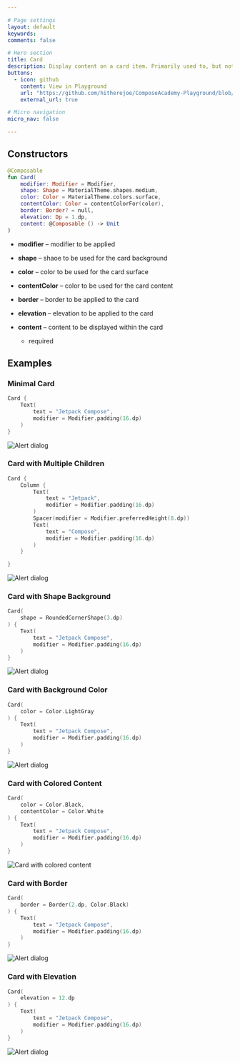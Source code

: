 ```yaml
---

# Page settings
layout: default
keywords:
comments: false

# Hero section
title: Card
description: Display content on a card item. Primarily used to, but not contrained to, contain individual content of item collections. 
buttons:
  - icon: github
    content: View in Playground
    url: "https://github.com/hitherejoe/ComposeAcademy-Playground/blob/master/app/src/main/java/co/joebirch/composeplayground/material/card.kt"
    external_url: true

# Micro navigation
micro_nav: false

---
```


## Constructors

```kotlin
@Composable
fun Card(
    modifier: Modifier = Modifier,
    shape: Shape = MaterialTheme.shapes.medium,
    color: Color = MaterialTheme.colors.surface,
    contentColor: Color = contentColorFor(color),
    border: Border? = null,
    elevation: Dp = 1.dp,
    content: @Composable () -> Unit
)
```

* **modifier** – modifier to be applied

* **shape** – shaoe to be used for the card background

* **color** – color to be used for the card surface

* **contentColor** – color to be used for the card content

* **border** – border to be applied to the card

* **elevation** – elevation to be applied to the card

* **content** – content to be displayed within the card
  * required


## Examples

### Minimal Card
  
```kotlin
Card {
    Text(
        text = "Jetpack Compose",
        modifier = Modifier.padding(16.dp)
    )
}
```

![Alert dialog](/academy/material/media/card.png)

### Card with Multiple Children
  
```kotlin
Card {
    Column {
        Text(
            text = "Jetpack",
            modifier = Modifier.padding(16.dp)
        )
        Spacer(modifier = Modifier.preferredHeight(8.dp))
        Text(
            text = "Compose",
            modifier = Modifier.padding(16.dp)
        )
    }

}
```

![Alert dialog](/academy/material/media/card_children.png)

### Card with Shape Background
  
```kotlin
Card(
    shape = RoundedCornerShape(3.dp)
) {
    Text(
        text = "Jetpack Compose",
        modifier = Modifier.padding(16.dp)
    )
}
```

![Alert dialog](/academy/material/media/card_shape.png)

### Card with Background Color
  
```kotlin
Card(
    color = Color.LightGray
) {
    Text(
        text = "Jetpack Compose",
        modifier = Modifier.padding(16.dp)
    )
}
```

![Alert dialog](/academy/material/media/card_background.png)

### Card with Colored Content
  
```kotlin
Card(
    color = Color.Black,
    contentColor = Color.White
) {
    Text(
        text = "Jetpack Compose",
        modifier = Modifier.padding(16.dp)
    )
}
```

![Card with colored content](/academy/material/media/card_colored_content.png)

### Card with Border
  
```kotlin
Card(
    border = Border(2.dp, Color.Black)
) {
    Text(
        text = "Jetpack Compose",
        modifier = Modifier.padding(16.dp)
    )
}
```

![Alert dialog](/academy/material/media/card_border.png)

### Card with Elevation
  
```kotlin
Card(
    elevation = 12.dp
) {
    Text(
        text = "Jetpack Compose",
        modifier = Modifier.padding(16.dp)
    )
}
```

![Alert dialog](/academy/material/media/card_elevation.png)
